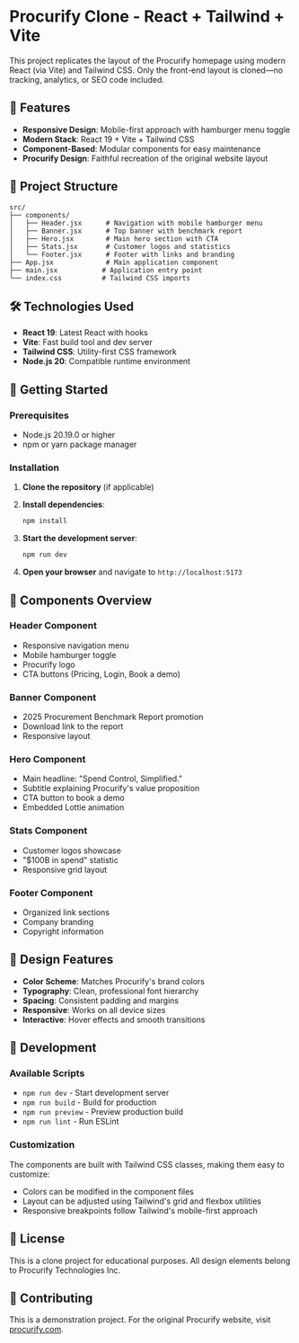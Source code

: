 # Procurify Clone - React + Tailwind + Vite

This project replicates the layout of the Procurify homepage using modern React (via Vite) and Tailwind CSS. Only the front-end layout is cloned—no tracking, analytics, or SEO code included.

## 🚀 Features

- **Responsive Design**: Mobile-first approach with hamburger menu toggle
- **Modern Stack**: React 19 + Vite + Tailwind CSS
- **Component-Based**: Modular components for easy maintenance
- **Procurify Design**: Faithful recreation of the original website layout

## 📁 Project Structure

```
src/
├── components/
│   ├── Header.jsx      # Navigation with mobile hamburger menu
│   ├── Banner.jsx      # Top banner with benchmark report
│   ├── Hero.jsx        # Main hero section with CTA
│   ├── Stats.jsx       # Customer logos and statistics
│   └── Footer.jsx      # Footer with links and branding
├── App.jsx             # Main application component
├── main.jsx           # Application entry point
└── index.css          # Tailwind CSS imports
```

## 🛠️ Technologies Used

- **React 19**: Latest React with hooks
- **Vite**: Fast build tool and dev server
- **Tailwind CSS**: Utility-first CSS framework
- **Node.js 20**: Compatible runtime environment

## 🚀 Getting Started

### Prerequisites

- Node.js 20.19.0 or higher
- npm or yarn package manager

### Installation

1. **Clone the repository** (if applicable)
2. **Install dependencies**:
   ```bash
   npm install
   ```

3. **Start the development server**:
   ```bash
   npm run dev
   ```

4. **Open your browser** and navigate to `http://localhost:5173`

## 📱 Components Overview

### Header Component
- Responsive navigation menu
- Mobile hamburger toggle
- Procurify logo
- CTA buttons (Pricing, Login, Book a demo)

### Banner Component
- 2025 Procurement Benchmark Report promotion
- Download link to the report
- Responsive layout

### Hero Component
- Main headline: "Spend Control, Simplified."
- Subtitle explaining Procurify's value proposition
- CTA button to book a demo
- Embedded Lottie animation

### Stats Component
- Customer logos showcase
- "$100B in spend" statistic
- Responsive grid layout

### Footer Component
- Organized link sections
- Company branding
- Copyright information

## 🎨 Design Features

- **Color Scheme**: Matches Procurify's brand colors
- **Typography**: Clean, professional font hierarchy
- **Spacing**: Consistent padding and margins
- **Responsive**: Works on all device sizes
- **Interactive**: Hover effects and smooth transitions

## 🔧 Development

### Available Scripts

- `npm run dev` - Start development server
- `npm run build` - Build for production
- `npm run preview` - Preview production build
- `npm run lint` - Run ESLint

### Customization

The components are built with Tailwind CSS classes, making them easy to customize:
- Colors can be modified in the component files
- Layout can be adjusted using Tailwind's grid and flexbox utilities
- Responsive breakpoints follow Tailwind's mobile-first approach

## 📄 License

This is a clone project for educational purposes. All design elements belong to Procurify Technologies Inc.

## 🤝 Contributing

This is a demonstration project. For the original Procurify website, visit [procurify.com](https://www.procurify.com/).
